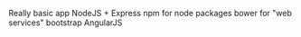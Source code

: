

Really basic app
NodeJS + Express
npm for node packages
bower for "web services"
bootstrap
AngularJS


